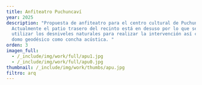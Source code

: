 ```yaml
---
title: Anfiteatro Puchuncaví
year: 2025
description: "Propuesta de anfiteatro para el centro cultural de Puchuncaví.
  Actualmente el patio trasero del recinto está en desuso por lo que se propone
  utilizar los desniveles naturales para realizar la intervención así como un
  domo geodésico como concha acústica. "
orden: 3
imagen_full:
  - /_include/img/work/full/apu1.jpg
  - /_include/img/work/full/apu0.jpg
thumbnail: /_include/img/work/thumbs/apu.jpg
filtro: arq
---
```


